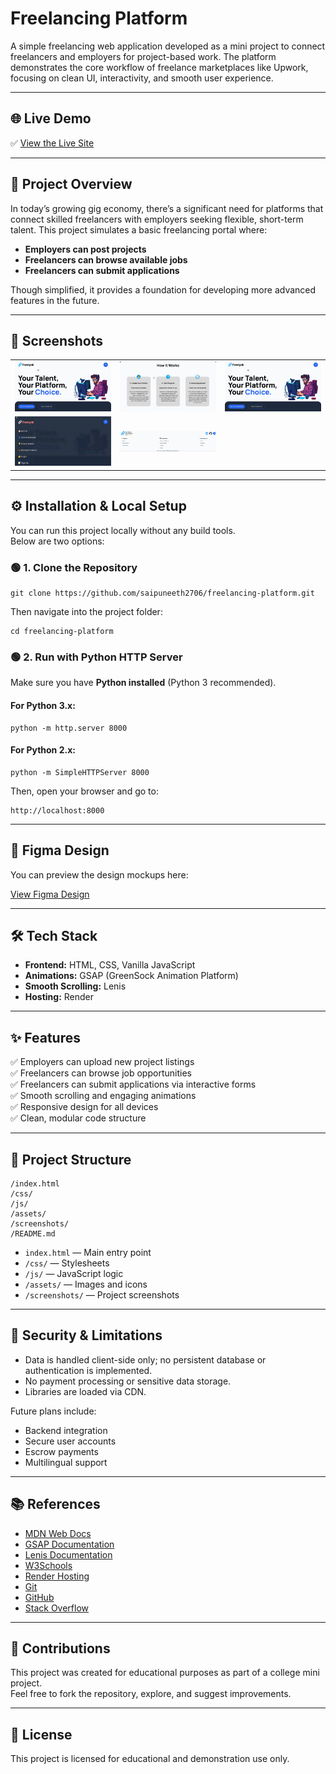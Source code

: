 # Freelancing Platform

A simple freelancing web application developed as a mini project to connect freelancers and employers for project-based work. The platform demonstrates the core workflow of freelance marketplaces like Upwork, focusing on clean UI, interactivity, and smooth user experience.

---

## 🌐 Live Demo

✅ [View the Live Site](https://freelynk.onrender.com)

---

## 🚀 Project Overview

In today’s growing gig economy, there’s a significant need for platforms that connect skilled freelancers with employers seeking flexible, short-term talent. This project simulates a basic freelancing portal where:

- **Employers can post projects**
- **Freelancers can browse available jobs**
- **Freelancers can submit applications**

Though simplified, it provides a foundation for developing more advanced features in the future.

---

## 📸 Screenshots

<table>
  <tr>
    <td>
      <img src="./screenshots/landing_page.png" alt="Screenshot 1" width="200"/>
    </td>
    <td>
      <img src="./screenshots/how_it_works.png" alt="Screenshot 2" width="200"/>
    </td>
    <td>
      <img src="./screenshots/why_freelynk.png" alt="Screenshot 3" width="200"/>
    </td>
  </tr>
  <tr>
    <td>
      <img src="./screenshots/header.png" alt="Screenshot 4" width="200"/>
    </td>
    <td>
      <img src="./screenshots/footer.png" alt="Screenshot 5" width="200"/>
    </td>
    <td></td>
  </tr>
</table>


---

## ⚙️ Installation & Local Setup

You can run this project locally without any build tools.  
Below are two options:

### 🟢 1. Clone the Repository

```
git clone https://github.com/saipuneeth2706/freelancing-platform.git
```

Then navigate into the project folder:

```
cd freelancing-platform
```

### 🟢 2. Run with Python HTTP Server

Make sure you have **Python installed** (Python 3 recommended).

#### For Python 3.x:

```
python -m http.server 8000
```

#### For Python 2.x:

```
python -m SimpleHTTPServer 8000
```

Then, open your browser and go to:

```
http://localhost:8000
```

---

## 🎨 Figma Design

You can preview the design mockups here:

[View Figma Design](https://www.figma.com/design/vU5CsUEJI7YJj6spd4ihL4/Freelynk?node-id=143-3&t=eQmJpV7lIaY9rbNl-4)

---

## 🛠️ Tech Stack

- **Frontend:** HTML, CSS, Vanilla JavaScript
- **Animations:** GSAP (GreenSock Animation Platform)
- **Smooth Scrolling:** Lenis
- **Hosting:** Render

---

## ✨ Features

✅ Employers can upload new project listings  
✅ Freelancers can browse job opportunities  
✅ Freelancers can submit applications via interactive forms  
✅ Smooth scrolling and engaging animations  
✅ Responsive design for all devices  
✅ Clean, modular code structure  

---

## 📁 Project Structure

```
/index.html
/css/
/js/
/assets/
/screenshots/
/README.md
```

- `index.html` — Main entry point  
- `/css/` — Stylesheets  
- `/js/` — JavaScript logic  
- `/assets/` — Images and icons  
- `/screenshots/` — Project screenshots

---

## 🔐 Security & Limitations

- Data is handled client-side only; no persistent database or authentication is implemented.
- No payment processing or sensitive data storage.
- Libraries are loaded via CDN.

Future plans include:
- Backend integration
- Secure user accounts
- Escrow payments
- Multilingual support

---

## 📚 References

- [MDN Web Docs](https://developer.mozilla.org/)
- [GSAP Documentation](https://gsap.com/docs/)
- [Lenis Documentation](https://lenis.studiofreight.com/)
- [W3Schools](https://www.w3schools.com/)
- [Render Hosting](https://render.com/)
- [Git](https://git-scm.com/)
- [GitHub](https://github.com/)
- [Stack Overflow](https://stackoverflow.com/)

---

## 🤝 Contributions

This project was created for educational purposes as part of a college mini project.  
Feel free to fork the repository, explore, and suggest improvements.

---

## 📄 License

This project is licensed for educational and demonstration use only.
